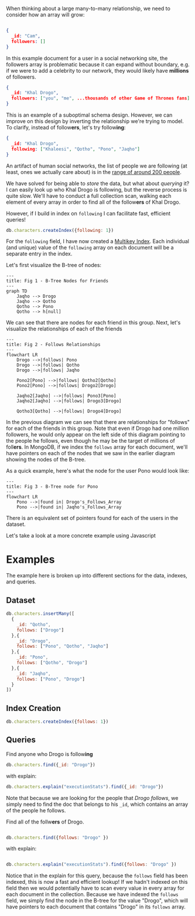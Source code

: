 When thinking about a large many-to-many relationship, we need to consider how an array will grow:

```json

{
  _id: "Cam",
  followers: []
}

```

In this example document for a user in a social networking site, the followers array is problematic because it can expand without boundary, e.g. if we were to add a celebrity to our network, they would likely have **millions** of followers.

```json
{
  _id: "Khal Drogo",
  followers: ["you", "me", ...thousands of other Game of Thrones fans]
}

```

This is an example of a suboptimal schema design. However, we can improve on this design by inverting the relationship we're trying to model. To clarify, instead of follow**ers**, let's try follow**ing**:


```json
{
  _id: "Khal Drogo",
  following: ["Khaleesi", "Qotho", "Pono", "Jaqho"]
}

```

An artifact of human social networks, the list of people we are following (at least, ones we actually care about) is in the [range of around 200 people](https://en.wikipedia.org/wiki/Dunbar's_number).

We have solved for being able to _store_ the data, but what about _querying_ it? I can easily look up who Khal Drogo is following, but the reverse process is quite slow. We'll have to conduct a full collection scan, walking each element of every array in order to find all of the follow**ers** of Khal Drogo. 

However, if I build in index on `following` I can facilitate fast, efficient queries!

```js
db.characters.createIndex({following: 1})
```

For the `following` field, I have now created a [Multikey Index](https://www.mongodb.com/docs/manual/core/indexes/index-types/index-multikey/). Each individual (and unique) value of the `following` array on each document will be a separate entry in the index.

Let's first visualize the B-tree of nodes:

```mermaid
---
title: Fig 1 - B-Tree Nodes for Friends
---
graph TD
    Jaqho --> Drogo
    Jaqho --> Qotho
    Qotho --> Pono
    Qotho --> h[null]
```

We can see that there are nodes for each friend in this group. Next, let's visualize the relationships of each of the friends

```mermaid
---
title: Fig 2 - Follows Relationships
---
flowchart LR
    Drogo -->|follows| Pono
    Drogo -->|follows| Qotho
    Drogo -->|follows| Jaqho

    Pono2[Pono] -->|follows| Qotho2[Qotho]
    Pono2[Pono] -->|follows| Drogo2[Drogo]

    Jaqho2[Jaqho] -->|follows| Pono3[Pono]
    Jaqho2[Jaqho] -->|follows| Drogo3[Drogo]

    Qotho3[Qotho] -->|follows| Drogo4[Drogo]
```

In the previous diagram we can see that there are relationships for "follows" for each of the friends in this group. Note that even if Drogo had one million followers, he would only appear on the left side of this diagram pointing to the people he follows, even though he may be the target of millions of foll**ers**. In MongoDB, if we index the `follows` array for each document, we'll have pointers on each of the nodes that we saw in the earlier diagram showing the nodes of the B-tree. 

As a quick example, here's what the node for the user Pono would look like:

```mermaid
---
title: Fig 3 - B-Tree node for Pono
---
flowchart LR
    Pono -->|found in| Drogo's_Follows_Array
    Pono -->|found in| Jaqho's_Follows_Array
```

There is an equivalent set of pointers found for each of the users in the dataset. 

Let's take a look at a more concrete example using Javascript

# Examples

The example here is broken up into different sections for the data, indexes, and queries.

## Dataset

```js
db.characters.insertMany([
  {
    _id: "Qotho",
    follows: ["Drogo"]
  },{
    _id: "Drogo",
    follows: ["Pono", "Qotho", "Jaqho"]
  },{
    _id: "Pono",
    follows: ["Qotho", "Drogo"]
  },{
    _id: "Jaqho",
    follows: ["Pono", "Drogo"]
  }
])
```

## Index Creation

```js
db.characters.createIndex({follows: 1})
```

## Queries

Find anyone who Drogo is follow**ing**
```js
db.characters.find({_id: "Drogo"})
```

with explain:

```js
db.characters.explain("executionStats").find({_id: "Drogo"})
```

Note that because we are looking for the people that *Drogo follows*, we simply need to find the doc that belongs to his `_id`, which contains an array of the people he follows.

Find all of the follw**ers** of Drogo.
```js

db.characters.find({follows: "Drogo" })

```
with explain: 

```js

db.characters.explain("executionStats").find({follows: "Drogo" })

```

Notice that in the explain for this query, because the `follows` field has been indexed, this is now a fast and efficient lookup! If we hadn't indexed on this field then we would potentially have to scan every value in every array for each document in the collection. Because we have indexed the `follows` field, we simply find the node in the B-tree for the value "Drogo", which will have pointers to each document that contains "Drogo" in its `follows` array.
